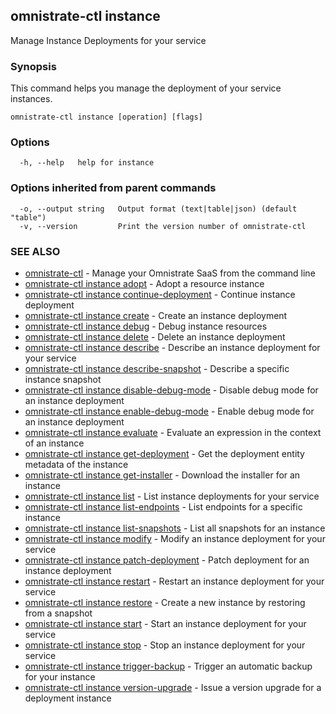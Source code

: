 ## omnistrate-ctl instance

Manage Instance Deployments for your service

### Synopsis

This command helps you manage the deployment of your service instances.

```
omnistrate-ctl instance [operation] [flags]
```

### Options

```
  -h, --help   help for instance
```

### Options inherited from parent commands

```
  -o, --output string   Output format (text|table|json) (default "table")
  -v, --version         Print the version number of omnistrate-ctl
```

### SEE ALSO

- [omnistrate-ctl](omnistrate-ctl.md) - Manage your Omnistrate SaaS from the command line
- [omnistrate-ctl instance adopt](omnistrate-ctl_instance_adopt.md) - Adopt a resource instance
- [omnistrate-ctl instance continue-deployment](omnistrate-ctl_instance_continue-deployment.md) - Continue instance deployment
- [omnistrate-ctl instance create](omnistrate-ctl_instance_create.md) - Create an instance deployment
- [omnistrate-ctl instance debug](omnistrate-ctl_instance_debug.md) - Debug instance resources
- [omnistrate-ctl instance delete](omnistrate-ctl_instance_delete.md) - Delete an instance deployment
- [omnistrate-ctl instance describe](omnistrate-ctl_instance_describe.md) - Describe an instance deployment for your service
- [omnistrate-ctl instance describe-snapshot](omnistrate-ctl_instance_describe-snapshot.md) - Describe a specific instance snapshot
- [omnistrate-ctl instance disable-debug-mode](omnistrate-ctl_instance_disable-debug-mode.md) - Disable debug mode for an instance deployment
- [omnistrate-ctl instance enable-debug-mode](omnistrate-ctl_instance_enable-debug-mode.md) - Enable debug mode for an instance deployment
- [omnistrate-ctl instance evaluate](omnistrate-ctl_instance_evaluate.md) - Evaluate an expression in the context of an instance
- [omnistrate-ctl instance get-deployment](omnistrate-ctl_instance_get-deployment.md) - Get the deployment entity metadata of the instance
- [omnistrate-ctl instance get-installer](omnistrate-ctl_instance_get-installer.md) - Download the installer for an instance
- [omnistrate-ctl instance list](omnistrate-ctl_instance_list.md) - List instance deployments for your service
- [omnistrate-ctl instance list-endpoints](omnistrate-ctl_instance_list-endpoints.md) - List endpoints for a specific instance
- [omnistrate-ctl instance list-snapshots](omnistrate-ctl_instance_list-snapshots.md) - List all snapshots for an instance
- [omnistrate-ctl instance modify](omnistrate-ctl_instance_modify.md) - Modify an instance deployment for your service
- [omnistrate-ctl instance patch-deployment](omnistrate-ctl_instance_patch-deployment.md) - Patch deployment for an instance deployment
- [omnistrate-ctl instance restart](omnistrate-ctl_instance_restart.md) - Restart an instance deployment for your service
- [omnistrate-ctl instance restore](omnistrate-ctl_instance_restore.md) - Create a new instance by restoring from a snapshot
- [omnistrate-ctl instance start](omnistrate-ctl_instance_start.md) - Start an instance deployment for your service
- [omnistrate-ctl instance stop](omnistrate-ctl_instance_stop.md) - Stop an instance deployment for your service
- [omnistrate-ctl instance trigger-backup](omnistrate-ctl_instance_trigger-backup.md) - Trigger an automatic backup for your instance
- [omnistrate-ctl instance version-upgrade](omnistrate-ctl_instance_version-upgrade.md) - Issue a version upgrade for a deployment instance
